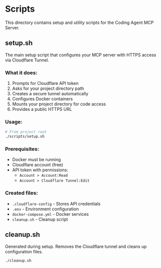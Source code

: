 # Scripts

This directory contains setup and utility scripts for the Coding Agent MCP Server.

## setup.sh

The main setup script that configures your MCP server with HTTPS access via Cloudflare Tunnel.

### What it does:
1. Prompts for Cloudflare API token
2. Asks for your project directory path
3. Creates a secure tunnel automatically
4. Configures Docker containers
5. Mounts your project directory for code access
6. Provides a public HTTPS URL

### Usage:
```bash
# From project root
./scripts/setup.sh
```

### Prerequisites:
- Docker must be running
- Cloudflare account (free)
- API token with permissions:
  - `Account > Account:Read`
  - `Account > Cloudflare Tunnel:Edit`

### Created files:
- `.cloudflare-config` - Stores API credentials
- `.env` - Environment configuration
- `docker-compose.yml` - Docker services
- `cleanup.sh` - Cleanup script

## cleanup.sh

Generated during setup. Removes the Cloudflare tunnel and cleans up configuration files.

```bash
./cleanup.sh
```